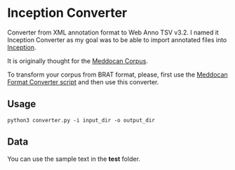 # Inception Converter
Converter from XML annotation format to Web Anno TSV v3.2.
I named it Inception Converter as my goal was to be able to import annotated files into [Inception](https://inception-project.github.io/).


It is originally thought for the [Meddocan Corpus](https://temu.bsc.es/meddocan/index.php/datasets/). 

To transform your corpus from BRAT format, please, first use the [Meddocan Format Converter script](https://github.com/PlanTL-SANIDAD/MEDDOCAN-Format-Converter-Script)
and then use this converter.

## Usage

``python3 converter.py -i input_dir -o output_dir``

## Data
You can use the sample text in the **test** folder.
